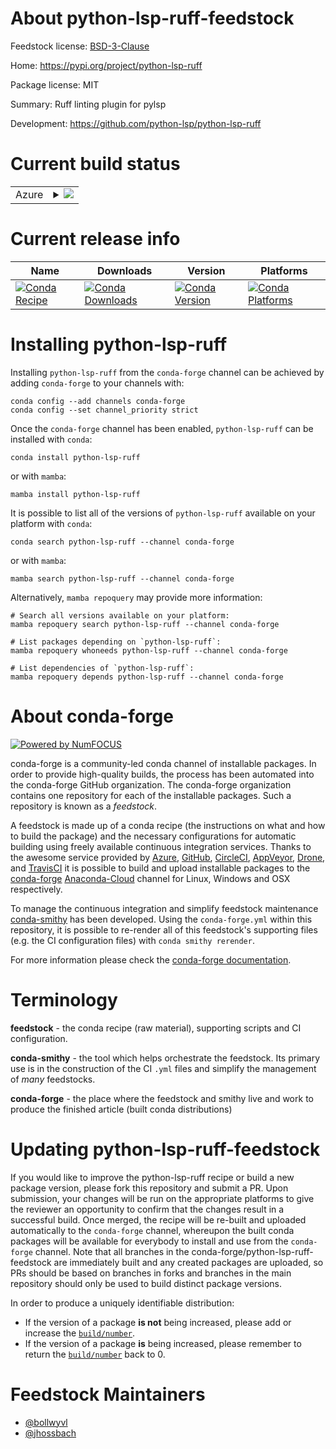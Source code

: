 About python-lsp-ruff-feedstock
===============================

Feedstock license: [BSD-3-Clause](https://github.com/conda-forge/python-lsp-ruff-feedstock/blob/main/LICENSE.txt)

Home: https://pypi.org/project/python-lsp-ruff

Package license: MIT

Summary: Ruff linting plugin for pylsp

Development: https://github.com/python-lsp/python-lsp-ruff

Current build status
====================


<table>
    
  <tr>
    <td>Azure</td>
    <td>
      <details>
        <summary>
          <a href="https://dev.azure.com/conda-forge/feedstock-builds/_build/latest?definitionId=18856&branchName=main">
            <img src="https://dev.azure.com/conda-forge/feedstock-builds/_apis/build/status/python-lsp-ruff-feedstock?branchName=main">
          </a>
        </summary>
        <table>
          <thead><tr><th>Variant</th><th>Status</th></tr></thead>
          <tbody><tr>
              <td>linux_64</td>
              <td>
                <a href="https://dev.azure.com/conda-forge/feedstock-builds/_build/latest?definitionId=18856&branchName=main">
                  <img src="https://dev.azure.com/conda-forge/feedstock-builds/_apis/build/status/python-lsp-ruff-feedstock?branchName=main&jobName=linux&configuration=linux%20linux_64_" alt="variant">
                </a>
              </td>
            </tr><tr>
              <td>osx_64</td>
              <td>
                <a href="https://dev.azure.com/conda-forge/feedstock-builds/_build/latest?definitionId=18856&branchName=main">
                  <img src="https://dev.azure.com/conda-forge/feedstock-builds/_apis/build/status/python-lsp-ruff-feedstock?branchName=main&jobName=osx&configuration=osx%20osx_64_" alt="variant">
                </a>
              </td>
            </tr><tr>
              <td>win_64</td>
              <td>
                <a href="https://dev.azure.com/conda-forge/feedstock-builds/_build/latest?definitionId=18856&branchName=main">
                  <img src="https://dev.azure.com/conda-forge/feedstock-builds/_apis/build/status/python-lsp-ruff-feedstock?branchName=main&jobName=win&configuration=win%20win_64_" alt="variant">
                </a>
              </td>
            </tr>
          </tbody>
        </table>
      </details>
    </td>
  </tr>
</table>

Current release info
====================

| Name | Downloads | Version | Platforms |
| --- | --- | --- | --- |
| [![Conda Recipe](https://img.shields.io/badge/recipe-python--lsp--ruff-green.svg)](https://anaconda.org/conda-forge/python-lsp-ruff) | [![Conda Downloads](https://img.shields.io/conda/dn/conda-forge/python-lsp-ruff.svg)](https://anaconda.org/conda-forge/python-lsp-ruff) | [![Conda Version](https://img.shields.io/conda/vn/conda-forge/python-lsp-ruff.svg)](https://anaconda.org/conda-forge/python-lsp-ruff) | [![Conda Platforms](https://img.shields.io/conda/pn/conda-forge/python-lsp-ruff.svg)](https://anaconda.org/conda-forge/python-lsp-ruff) |

Installing python-lsp-ruff
==========================

Installing `python-lsp-ruff` from the `conda-forge` channel can be achieved by adding `conda-forge` to your channels with:

```
conda config --add channels conda-forge
conda config --set channel_priority strict
```

Once the `conda-forge` channel has been enabled, `python-lsp-ruff` can be installed with `conda`:

```
conda install python-lsp-ruff
```

or with `mamba`:

```
mamba install python-lsp-ruff
```

It is possible to list all of the versions of `python-lsp-ruff` available on your platform with `conda`:

```
conda search python-lsp-ruff --channel conda-forge
```

or with `mamba`:

```
mamba search python-lsp-ruff --channel conda-forge
```

Alternatively, `mamba repoquery` may provide more information:

```
# Search all versions available on your platform:
mamba repoquery search python-lsp-ruff --channel conda-forge

# List packages depending on `python-lsp-ruff`:
mamba repoquery whoneeds python-lsp-ruff --channel conda-forge

# List dependencies of `python-lsp-ruff`:
mamba repoquery depends python-lsp-ruff --channel conda-forge
```


About conda-forge
=================

[![Powered by
NumFOCUS](https://img.shields.io/badge/powered%20by-NumFOCUS-orange.svg?style=flat&colorA=E1523D&colorB=007D8A)](https://numfocus.org)

conda-forge is a community-led conda channel of installable packages.
In order to provide high-quality builds, the process has been automated into the
conda-forge GitHub organization. The conda-forge organization contains one repository
for each of the installable packages. Such a repository is known as a *feedstock*.

A feedstock is made up of a conda recipe (the instructions on what and how to build
the package) and the necessary configurations for automatic building using freely
available continuous integration services. Thanks to the awesome service provided by
[Azure](https://azure.microsoft.com/en-us/services/devops/), [GitHub](https://github.com/),
[CircleCI](https://circleci.com/), [AppVeyor](https://www.appveyor.com/),
[Drone](https://cloud.drone.io/welcome), and [TravisCI](https://travis-ci.com/)
it is possible to build and upload installable packages to the
[conda-forge](https://anaconda.org/conda-forge) [Anaconda-Cloud](https://anaconda.org/)
channel for Linux, Windows and OSX respectively.

To manage the continuous integration and simplify feedstock maintenance
[conda-smithy](https://github.com/conda-forge/conda-smithy) has been developed.
Using the ``conda-forge.yml`` within this repository, it is possible to re-render all of
this feedstock's supporting files (e.g. the CI configuration files) with ``conda smithy rerender``.

For more information please check the [conda-forge documentation](https://conda-forge.org/docs/).

Terminology
===========

**feedstock** - the conda recipe (raw material), supporting scripts and CI configuration.

**conda-smithy** - the tool which helps orchestrate the feedstock.
                   Its primary use is in the construction of the CI ``.yml`` files
                   and simplify the management of *many* feedstocks.

**conda-forge** - the place where the feedstock and smithy live and work to
                  produce the finished article (built conda distributions)


Updating python-lsp-ruff-feedstock
==================================

If you would like to improve the python-lsp-ruff recipe or build a new
package version, please fork this repository and submit a PR. Upon submission,
your changes will be run on the appropriate platforms to give the reviewer an
opportunity to confirm that the changes result in a successful build. Once
merged, the recipe will be re-built and uploaded automatically to the
`conda-forge` channel, whereupon the built conda packages will be available for
everybody to install and use from the `conda-forge` channel.
Note that all branches in the conda-forge/python-lsp-ruff-feedstock are
immediately built and any created packages are uploaded, so PRs should be based
on branches in forks and branches in the main repository should only be used to
build distinct package versions.

In order to produce a uniquely identifiable distribution:
 * If the version of a package **is not** being increased, please add or increase
   the [``build/number``](https://docs.conda.io/projects/conda-build/en/latest/resources/define-metadata.html#build-number-and-string).
 * If the version of a package **is** being increased, please remember to return
   the [``build/number``](https://docs.conda.io/projects/conda-build/en/latest/resources/define-metadata.html#build-number-and-string)
   back to 0.

Feedstock Maintainers
=====================

* [@bollwyvl](https://github.com/bollwyvl/)
* [@jhossbach](https://github.com/jhossbach/)

